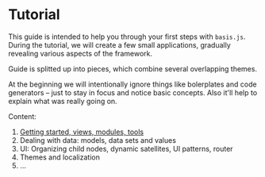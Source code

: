 # Tutorial

This guide is intended to help you through your first steps with `basis.js`. During the tutorial, we will create a few small applications, gradually revealing various aspects of the framework.

Guide is splitted up into pieces, which combine several overlapping themes.

At the beginning we will intentionally ignore things like bolerplates and code generators – just to stay in focus and notice basic concepts.
Also it'll help to explain what was really going on.

Content:

1. [Getting started, views, modules, tools](part1/index.md)
2. Dealing with data: models, data sets and values
3. UI: Organizing child nodes, dynamic satellites, UI patterns, router
4. Themes and localization
5. ...
